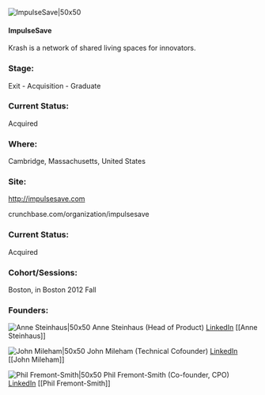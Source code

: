 

![ImpulseSave|50x50](https://pbs.twimg.com/profile_images/2323077195/qur7hvsz6k8fmppsmym1_bigger.png)

#### ImpulseSave
Krash is a network of shared living spaces for innovators.

### Stage: 
Exit - Acquisition - Graduate 

### Current Status: 
Acquired

### Where:
Cambridge, Massachusetts, United States

### Site:
http://impulsesave.com



crunchbase.com/organization/impulsesave

### Current Status: 
Acquired

### Cohort/Sessions: 
Boston, in Boston 2012 Fall

### Founders: 

![Anne Steinhaus|50x50](https://s3.amazonaws.com/photos.angel.co/users/172195-medium_jpg?1352912265) Anne Steinhaus (Head of Product) [LinkedIn](https://linkedin.com/in/annesteinhaus) [[Anne Steinhaus]]

![John Mileham|50x50](https://s3.amazonaws.com/photos.angel.co/users/34309-medium_jpg?1352763712) John Mileham (Technical Cofounder) [LinkedIn](https://linkedin.com/in/jmileham) [[John Mileham]]

![Phil Fremont-Smith|50x50](https://apimg.techstars.com/connect/images/image_files/54f61ae41e6c019d1700000d/original/philfremont-smith_Bio_Pic.jpg) Phil Fremont-Smith (Co-founder, CPO) [LinkedIn](https://linkedin.com/in/philfremontsmith) [[Phil Fremont-Smith]]


